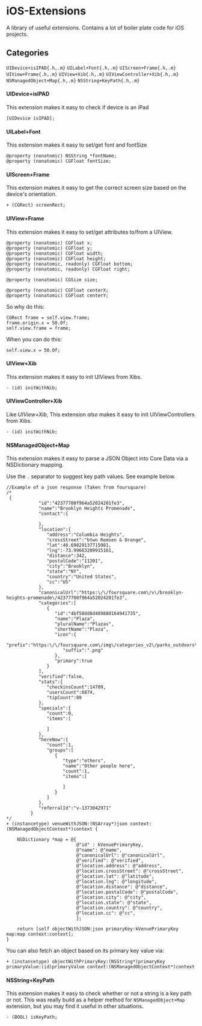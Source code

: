 # iOS-Extensions
A library of useful extensions.  Contains a lot of boiler plate code for iOS projects.

## Categories
`UIDevice+isIPAD{.h,.m}`
`UILabel+Font{.h,.m}`
`UIScreen+Frame{.h,.m}`
`UIView+Frame{.h,.m}`
`UIView+Xib{.h,.m}`
`UIViewController+Xib{.h,.m}`
`NSManagedObject+Map{.h,.m}`
`NSString+KeyPath{.h,.m}`

#### UIDevice+isIPAD
This extension makes it easy to check if device is an iPad
```objc
[UIDevice isIPAD];
```

#### UILabel+Font
This extension makes it easy to set/get font and fontSize
```objc
@property (nonatomic) NSString *fontName;
@property (nonatomic) CGFloat fontSize;
```

#### UIScreen+Frame
This extension makes it easy to get the correct screen size based on the device's orientation.
```objc
+ (CGRect) screenRect;
```

#### UIView+Frame
This extension makes it easy to set/get attributes to/from a UIView.
```objc
@property (nonatomic) CGFloat x;
@property (nonatomic) CGFloat y;
@property (nonatomic) CGFloat width;
@property (nonatomic) CGFloat height;
@property (nonatomic, readonly) CGFloat bottom;
@property (nonatomic, readonly) CGFloat right;

@property (nonatomic) CGSize size;

@property (nonatomic) CGFloat centerX;
@property (nonatomic) CGFloat centerY;
```

So why do this:
```objc
CGRect frame = self.view.frame;
frame.origin.x = 50.0f;
self.view.frame = frame;
```

When you can do this:
```objc
self.view.x = 50.0f;
```

#### UIView+Xib
This extension makes it easy to init UIViews from Xibs.
```objc
- (id) initWithNib;
```

#### UIViewController+Xib
Like *UIView+Xib*, This extension *also* makes it easy to init UIViewControllers from Xibs.
```objc
- (id) initWithNib;
```

#### NSManagedObject+Map
This extension makes it easy to parse a JSON Object into Core Data via a NSDictionary mapping.

Use the `.` separator to suggest key path values. See example below.
```objc
//Example of a json response (Taken from foursquare)
/*
 {
            "id":"42377700f964a52024201fe3",
            "name":"Brooklyn Heights Promenade",
            "contact":{

            },
            "location":{
               "address":"Columbia Heights",
               "crossStreet":"btwn Remsen & Orange",
               "lat":40.69829137715981,
               "lng":-73.99663209915161,
               "distance":342,
               "postalCode":"11201",
               "city":"Brooklyn",
               "state":"NY",
               "country":"United States",
               "cc":"US"
            },
            "canonicalUrl":"https:\/\/foursquare.com\/v\/brooklyn-heights-promenade\/42377700f964a52024201fe3",
            "categories":[
               {
                  "id":"4bf58dd8d48988d164941735",
                  "name":"Plaza",
                  "pluralName":"Plazas",
                  "shortName":"Plaza",
                  "icon":{
                     "prefix":"https:\/\/foursquare.com\/img\/categories_v2\/parks_outdoors\/plaza_",
                     "suffix":".png"
                  },
                  "primary":true
               }
            ],
            "verified":false,
            "stats":{
               "checkinsCount":14709,
               "usersCount":6874,
               "tipCount":89
            },
            "specials":{
               "count":0,
               "items":[

               ]
            },
            "hereNow":{
               "count":1,
               "groups":[
                  {
                     "type":"others",
                     "name":"Other people here",
                     "count":1,
                     "items":[

                     ]
                  }
               ]
            },
            "referralId":"v-1373042971"
         }
*/
+ (instancetype) venueWithJSON:(NSArray*)json context:(NSManagedObjectContext*)context {
    
    NSDictionary *map = @{
                          @"id" : kVenuePrimaryKey,
                          @"name": @"name",
                          @"canonicalUrl": @"canonicalUrl",
                          @"verified": @"verified",
                          @"location.address": @"address",
                          @"location.crossStreet": @"crossStreet",
                          @"location.lat": @"latitude",
                          @"location.lng": @"longitude",
                          @"location.distance": @"distance",
                          @"location.postalCode": @"postalCode",
                          @"location.city": @"city",
                          @"location.state": @"state",
                          @"location.country": @"country",
                          @"location.cc": @"cc",
                          };
    
    return [self objectWithJSON:json primaryKey:kVenuePrimaryKey map:map context:context];    
}
```

You can also fetch an object based on its primary key value via:
```objc
+ (instancetype) objectWithPrimaryKey:(NSString*)primaryKey primaryValue:(id)primaryValue context:(NSManagedObjectContext*)context
```

#### NSString+KeyPath
This extension makes it easy to check whether or not a string is a key path or not.  This was really build as a helper method for `NSManagedObject+Map` extension, but you may find it useful in other situations. 

```objc
- (BOOL) isKeyPath;
```
